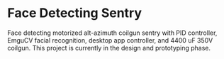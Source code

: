 # Face Detecting Sentry

Face detecting motorized alt-azimuth coilgun sentry with PID controller, EmguCV facial recognition, desktop app controller, and 4400 uF 350V coilgun. This project is currently in the design and prototyping phase. 
